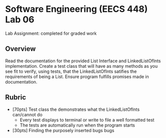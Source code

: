 # Software Engineering (EECS 448) Lab 06

Lab Assignment: completed for graded work

## Overview

Read the documentation for the provided List Interface and LinkedListOfInts implementation. Create a test class that will have as many methods as you see fit to verify, using tests, that the LinkedListOfInts satifies the requirements of being a List. Ensure program fulfills promises made in documentation. 

## Rubric

* [70pts] Test class the demonstrates what the LinkedListOfInts can/cannot do
  * Every test displays to terminal or write to file a well formatted test
  * The tests are automatically run when the program starts
* [30pts] Finding the purposely inserted bugs bugs
